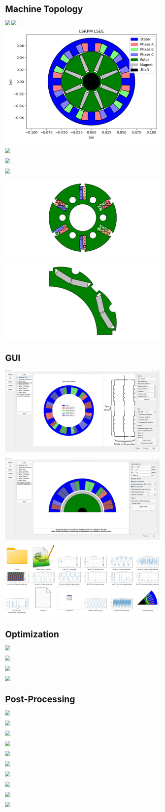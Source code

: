# Machine Topology
![](_static/IPMSM.png)
![](_static/SyRM.png)
![](_static/LSRPM.png)

![](_static/XMAS_SRM_Pyleecan.gif)

![](_static/fig_12_MachineUD.svg)

![](_static/fig_13_LamSlotMulti.svg)

![](_static/Topology/fig_17_WindingUD_layer.png)

![](_static/Topology/2_notch_full_rotor.svg)

# GUI
![](_static/Winding_GUI.png)

![](_static/Simu_GUI.png)

![](_static/Simu_GUI_Results.png)

# Optimization
![](_static/opti_1.gif)

![](_static/opti_2.gif)

![](_static/tuto_optim.png)

![](_static/ICEM_optim.png)

# Post-Processing
![](_static/tuto_plots_B.gif)

![](_static/tuto_plots_B_fft.gif)

![](_static/tuto_plots_B.png)

![](_static/tuto_plots_B_time.png)

![](_static/tuto_plots_B_surf.png)

![](_static/tuto_Simulation_FEMM_Bmesh.png)

![](_static/tuto_plots_B_cfft2.png)

![](_static/tuto_plots_B_fft2.png)

![](_static/tuto_force_P_space.png)

![](_static/tuto_force_P_time.png)